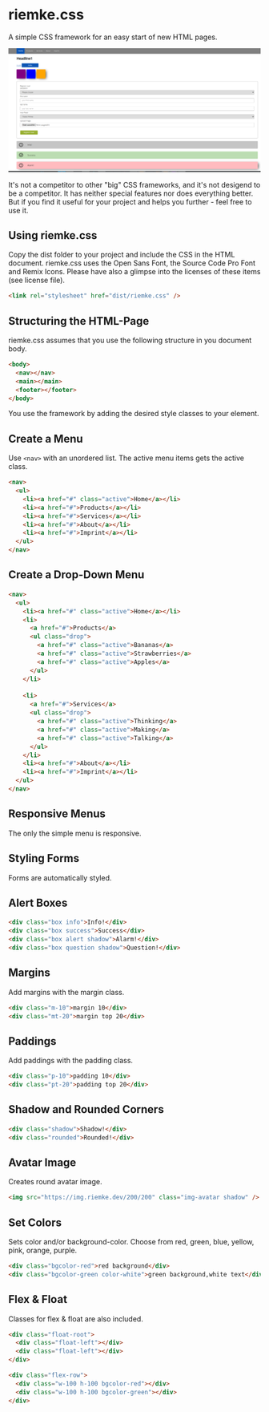 # riemke.css

A simple CSS framework for an easy start of new HTML pages.

![Screenshot of an example](/examples/1.png?raw=true "example")

It's not a competitor to other "big" CSS frameworks, and it's not desigend to be a competitor. It has neither special features nor does everything better. But if you find it useful for your project and helps you further - feel free to use it.

## Using riemke.css

Copy the dist folder to your project and include the CSS in the HTML document. riemke.css uses the Open Sans Font, the Source Code Pro Font and Remix Icons. Please have also a glimpse into the licenses of these items (see license file).

```html
<link rel="stylesheet" href="dist/riemke.css" />
```

## Structuring the HTML-Page

riemke.css assumes that you use the following structure in you document body.

```html
<body>
  <nav></nav>
  <main></main>
  <footer></footer>
</body>
```

You use the framework by adding the desired style classes to your element.

## Create a Menu

Use `<nav>` with an unordered list. The active menu items gets the active class.

```html
<nav>
  <ul>
    <li><a href="#" class="active">Home</a></li>
    <li><a href="#">Products</a></li>
    <li><a href="#">Services</a></li>
    <li><a href="#">About</a></li>
    <li><a href="#">Imprint</a></li>
  </ul>
</nav>
```

## Create a Drop-Down Menu

```html
<nav>
  <ul>
    <li><a href="#" class="active">Home</a></li>
    <li>
      <a href="#">Products</a>
      <ul class="drop">
        <a href="#" class="active">Bananas</a>
        <a href="#" class="active">Strawberries</a>
        <a href="#" class="active">Apples</a>
      </ul>
    </li>

    <li>
      <a href="#">Services</a>
      <ul class="drop">
        <a href="#" class="active">Thinking</a>
        <a href="#" class="active">Making</a>
        <a href="#" class="active">Talking</a>
      </ul>
    </li>
    <li><a href="#">About</a></li>
    <li><a href="#">Imprint</a></li>
  </ul>
</nav>
```

## Responsive Menus

The only the simple menu is responsive.

## Styling Forms

Forms are automatically styled.

## Alert Boxes

```html
<div class="box info">Info!</div>
<div class="box success">Success</div>
<div class="box alert shadow">Alarm!</div>
<div class="box question shadow">Question!</div>
```

## Margins

Add margins with the margin class.

```html
<div class="m-10">margin 10</div>
<div class="mt-20">margin top 20</div>
```

## Paddings

Add paddings with the padding class.

```html
<div class="p-10">padding 10</div>
<div class="pt-20">padding top 20</div>
```

## Shadow and Rounded Corners

```html
<div class="shadow">Shadow!</div>
<div class="rounded">Rounded!</div>
```

## Avatar Image

Creates round avatar image.

```html
<img src="https://img.riemke.dev/200/200" class="img-avatar shadow" />
```

## Set Colors

Sets color and/or background-color. Choose from red, green, blue, yellow, pink, orange, purple.

```html
<div class="bgcolor-red">red background</div>
<div class="bgcolor-green color-white">green background,white text</div>
```

## Flex & Float

Classes for flex & float are also included.

```html
<div class="float-root">
  <div class="float-left"></div>
  <div class="float-left"></div>
</div>
```

```html
<div class="flex-row">
  <div class="w-100 h-100 bgcolor-red"></div>
  <div class="w-100 h-100 bgcolor-green"></div>
</div>
```
